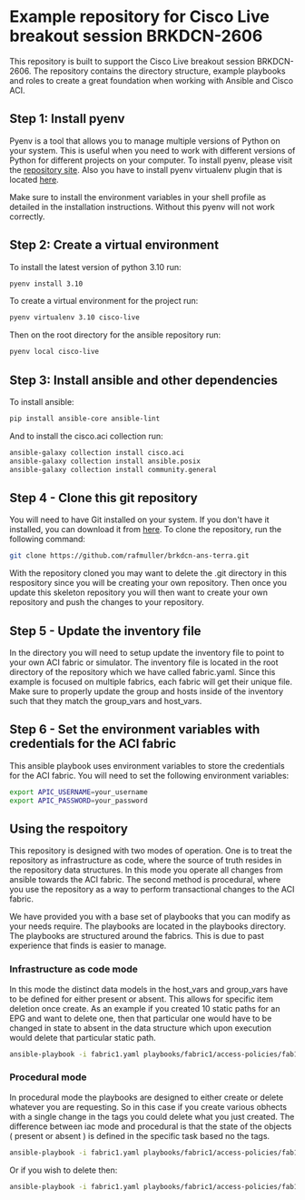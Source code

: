 # Example repository for Cisco Live breakout session BRKDCN-2606

This repository is built to support the Cisco Live breakout session BRKDCN-2606. The repository contains the directory structure, example playbooks and roles to create a great foundation when working with Ansible and Cisco ACI.

## Step 1: Install pyenv

Pyenv is a tool that allows you to manage multiple versions of Python on your system. This is useful when you need to work with different versions of Python for different projects on your computer. To install pyenv, please visit the [repository site](https://github.com/pyenv/pyenv?tab=readme-ov-file#installation).  Also you have to install pyenv virtualenv plugin that is located [here](https://github.com/pyenv/pyenv-virtualenv).

Make sure to install the environment variables in your shell profile as detailed in the installation instructions. Without this pyenv will not work correctly.

## Step 2: Create a virtual environment

To install the latest version of python 3.10 run:

```bash
pyenv install 3.10
```

To create a virtual environment for the project run:

```bash
pyenv virtualenv 3.10 cisco-live
```

Then on the root directory for the ansible repository run:

```bash
pyenv local cisco-live
```

## Step 3:  Install ansible and other dependencies

To install ansible:

```bash
pip install ansible-core ansible-lint
```

And to install the cisco.aci collection run:

```bash
ansible-galaxy collection install cisco.aci
ansible-galaxy collection install ansible.posix
ansible-galaxy collection install community.general
```

<!-- ## Step 4: Setup ansible.cfg

To avoid problems on what python interpreter to use, create an ansible.cfg file on the root directory of the repository with the following content:

```ini
[defaults]
collections_path = /path/to/homedir/.ansible/collections/ansible_collections
ansible_python_interpreter=

callback_whitelist=ansible.posix.timer,ansible.posix.profile_tasks,ansible.posix.profile_roles
callbacks_enabled=ansible.posix.timer,ansible.posix.profile_tasks,ansible.posix.profile_roles
stdout_callback = community.general.yaml
bin_ansible_callbacks = True
``` -->

## Step 4 - Clone this git repository

You will need to have Git installed on your system. If you don't have it installed, you can download it from [here](https://git-scm.com/downloads). To clone the repository, run the following command:

```bash 
git clone https://github.com/rafmuller/brkdcn-ans-terra.git
```

With the repository cloned you may want to delete the .git directory in this respository since you will be creating your own repository. Then once you update this skeleton repository you will then want to create your own repository and push the changes to your repository.

## Step 5 - Update the inventory file

In the directory you will need to setup update the inventory file to point to your own ACI fabric or simulator. The inventory file is located in the root directory of the repository which we have called fabric.yaml. Since this example is focused on multiple fabrics, each fabric will get their unique file. Make sure to properly update the group and hosts inside of the inventory such that they match the group_vars and host_vars.

## Step 6 - Set the environment variables with credentials for the ACI fabric

This ansible playbook uses environment variables to store the credentials for the ACI fabric. You will need to set the following environment variables:

```bash
export APIC_USERNAME=your_username
export APIC_PASSWORD=your_password
```

## Using the respoitory

This repository is designed with two modes of operation. One is to treat the repository as infrastructure as code, where the source of truth resides in the repository data structures. In this mode you operate all changes from ansible towards the ACI fabric. The second method is procedural, where you use the repository as a way to perform transactional changes to the ACI fabric.

We have provided you with a base set of playbooks that you can modify as your needs require. The playbooks are located in the playbooks directory. The playbooks are structured around the fabrics. This is due to past experience that finds is easier to manage. 

### Infrastructure as code mode

In this mode the distinct data models in the host_vars and group_vars have to be defined for either present or absent. This allows for specific item deletion once create. As an example if you created 10 static paths for an EPG and want to delete one, then that particular one would have to be changed in state to absent in the data structure which upon execution would delete that particular static path.

```bash
ansible-playbook -i fabric1.yaml playbooks/fabric1/access-policies/fab1-ap.yaml --tags iac
```

### Procedural mode

In procedural mode the playbooks are designed to either create or delete whatever you are requesting. So in this case if you create various obhects with a single change in the tags you could delete what you just created. The difference between iac mode and procedural is that the state of the objects ( present or absent ) is defined in the specific task based no the tags. 

```bash
ansible-playbook -i fabric1.yaml playbooks/fabric1/access-policies/fab1-ap.yaml --tags create
```

Or if you wish to delete then:

```bash
ansible-playbook -i fabric1.yaml playbooks/fabric1/access-policies/fab1-ap.yaml --tags delete
```

